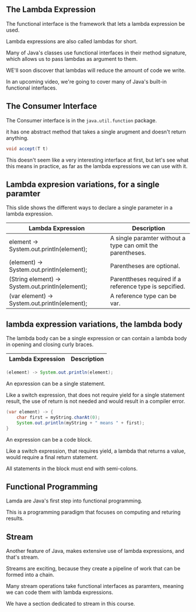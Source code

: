 ## The Lambda Expression
The functional interface is the framework that lets a lambda expression be used.

Lambda expressions are also called lambdas for short.

Many of Java's classes use functional interfaces in their method signature, which allows us to pass lambdas as argument to them.

WE'll soon discover that lambdas will reduce the amount of code we write.

In an upcoming video, we're going to cover many of Java's built-in functional interfaces.

## The Consumer Interface
The Consumer interface is in the `java.util.function` package.

it has one abstract method that takes a single arugment and doesn't return anything.

```java
void accept(T t)
```

This doesn't seem like a very interesting interface at first, but let's see what this means in practice, as far as the lambda expressions we can use with it.

## Lambda expresion variations, for a single paramter
This slide shows the different ways to declare a single parameter in a lambda expression.

| Lambda Expression | Description |
| - | - | 
| element -> System.out.println(element); | A single paramter without a type can omit the parentheses. |
| (element) -> System.out.println(element); | Parentheses are optional. |
| (String element) -> System.out.println(element); | Parenttheses required if a reference type is sepcified. |
| (var element) -> System.out.println(element); | A reference type can be var. |

## lambda expression variations, the lambda body
The lambda body can be a single expression or can contain a lambda body in opening and closing curly braces.

| Lambda Expression | Description |
| - | - |
```java
(element) -> System.out.println(element);
```
An epxression can be a single statement.

Like a switch expression, that does not require yield for a single statement result, the use of return is not needed and would result in a compiler error. 

```java
(var element) -> {
    char first = myString.charAt(0);
    System.out.println(myString + " means " + first);
}
```
An expression can be a code block.

Like a switch expression, that requires yield, a lambda that returns a value, would require a final return statement.

All statements in the block must end with semi-colons.

## Functional Programming
Lamda are Java's first step into functional programming.

This is a programming paradigm that focuses on computing and returing results.

## Stream
Another feature of Java, makes extensive use of lambda expressions, and that's stream.

Streams are exciting, because they create a pipeline of work that can be formed into a chain.

Many stream operations take functional interfaces as paramters, meaning we can code them with lambda expressions.

We have a section dedicated to stream in this course.